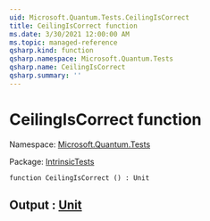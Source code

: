 ```yaml
---
uid: Microsoft.Quantum.Tests.CeilingIsCorrect
title: CeilingIsCorrect function
ms.date: 3/30/2021 12:00:00 AM
ms.topic: managed-reference
qsharp.kind: function
qsharp.namespace: Microsoft.Quantum.Tests
qsharp.name: CeilingIsCorrect
qsharp.summary: ''
---
```


# CeilingIsCorrect function

Namespace: [Microsoft.Quantum.Tests](xref:Microsoft.Quantum.Tests)

Package: [IntrinsicTests](https://nuget.org/packages/IntrinsicTests)




```qsharp
function CeilingIsCorrect () : Unit
```


## Output : [Unit](xref:microsoft.quantum.lang-ref.unit)

